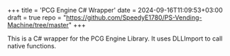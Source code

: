+++
title = 'PCG Engine C# Wrapper'
date = 2024-09-16T11:09:53+03:00
draft = true
repo = "https://github.com/SpeedyE1780/PS-Vending-Machine/tree/master"
+++

This is a C# wrapper for the PCG Engine Library.
It uses DLLImport to call native functions.
